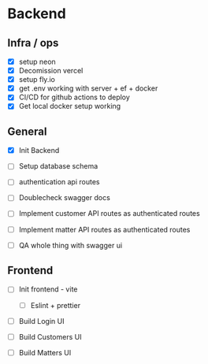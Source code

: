 # Backend
## Infra / ops
- [x] setup neon
- [x] Decomission vercel
- [x] setup fly.io
- [x] get .env working with server + ef + docker
- [x] CI/CD for github actions to deploy
- [x] Get local docker setup working

## General
- [x] Init Backend
- [ ] Setup database schema
- [ ] authentication api routes
- [ ] Doublecheck swagger docs
- [ ] Implement customer API routes as authenticated routes
- [ ] Implement matter API routes as authenticated routes
- [ ] QA whole thing with swagger ui



## Frontend
- [ ] Init frontend - vite
  - [ ] Eslint + prettier
- [ ] Build Login UI
- [ ] Build Customers UI
- [ ] Build Matters  UI

